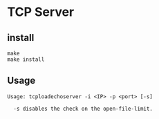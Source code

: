 # TCP Server

## install
```
make
make install
```

## Usage
```
Usage: tcploadechoserver -i <IP> -p <port> [-s]

  -s disables the check on the open-file-limit.
```
